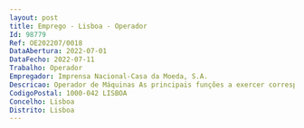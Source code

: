 ```yaml
--- 
layout: post
title: Emprego - Lisboa - Operador
Id: 98779
Ref: OE202207/0018
DataAbertura: 2022-07-01
DataFecho: 2022-07-11
Trabalho: Operador
Empregador: Imprensa Nacional-Casa da Moeda, S.A.
Descricao: Operador de Máquinas As principais funções a exercer correspondem às responsabilidades inerentes ao funcionamento de um conjunto diversificado de equipamentos com comando mecânico ou eletrónico e de diferentes graus de automatismo, em especial equipamentos de digitalização de documentos, em que se incluem as seguintes atividades . Codificação de documentos (leitura, interpretação e classificação dos documentos) e sua preparação para digitalização . Digitalização de documentos e respetivo controlo de qualidade . Inserção correção das indexações produzidas (Metadados) . Arquivo da documentação física . Desenho de novas configurações nos equipamentos de digitalização adaptado a cada trabalho a realizar  . Criação adaptação das parametrizações do sistema OCR (Metaserver) por trabalho.
CodigoPostal: 1000-042 LISBOA
Concelho: Lisboa
Distrito: Lisboa
--- 
```

